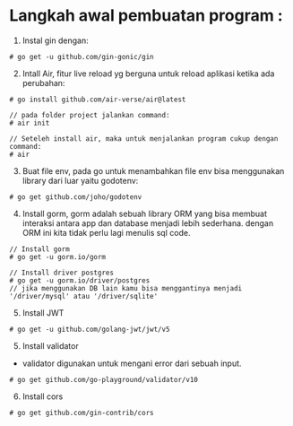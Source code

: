 # Langkah awal pembuatan program :

1. Instal gin dengan:

```
# go get -u github.com/gin-gonic/gin
```

2. Intall Air, fitur live reload yg berguna untuk reload aplikasi ketika ada perubahan:

```
# go install github.com/air-verse/air@latest

// pada folder project jalankan command:
# air init

// Seteleh install air, maka untuk menjalankan program cukup dengan command:
# air
```

3. Buat file env, pada go
   untuk menambahkan file env bisa menggunakan library dari luar yaitu godotenv:

```
# go get github.com/joho/godotenv
```

4. Install gorm, gorm adalah sebuah library ORM yang bisa membuat interaksi antara app dan database menjadi lebih sederhana.
   dengan ORM ini kita tidak perlu lagi menulis sql code.

```
// Install gorm
# go get -u gorm.io/gorm

// Install driver postgres
# go get -u gorm.io/driver/postgres
// jika menggunakan DB lain kamu bisa menggantinya menjadi '/driver/mysql' atau '/driver/sqlite'
```

5. Install JWT

```
# go get -u github.com/golang-jwt/jwt/v5
```

5. Install validator

- validator digunakan untuk mengani error dari sebuah input.

```
# go get github.com/go-playground/validator/v10
```

6. Install cors

```
# go get github.com/gin-contrib/cors
```
